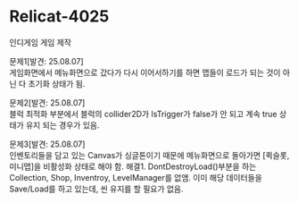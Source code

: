 # Relicat-4025
인디게임 게임 제작

문제1[발견: 25.08.07]
<br />
게임화면에서 메뉴화면으로 갔다가 다시 이어서하기를 하면 맵들이 로드가 되는 것이 아닌 다 초기화 상태가 됨.

문제2[발견: 25.08.07]
<br />
블럭 최적화 부분에서 블럭의 collider2D가 IsTrigger가 false가 안 되고 계속 true 상태가 유지 되는 경우가 있음.

문제3[발견: 25.08.07]
<br />
인벤토리들을 담고 있는 Canvas가 싱글톤이기 때문에 메뉴화면으로 돌아가면 [퀵슬롯, 미니맵]을 비활성화 상태로 해야 함.
해결1. DontDestroyLoad()부분을 하는 Collection, Shop, Inventroy, LevelManager를 없앰.
       이미 해당 데이터들을 Save/Load를 하고 있는데, 씬 유지를 할 필요가 없음. 

